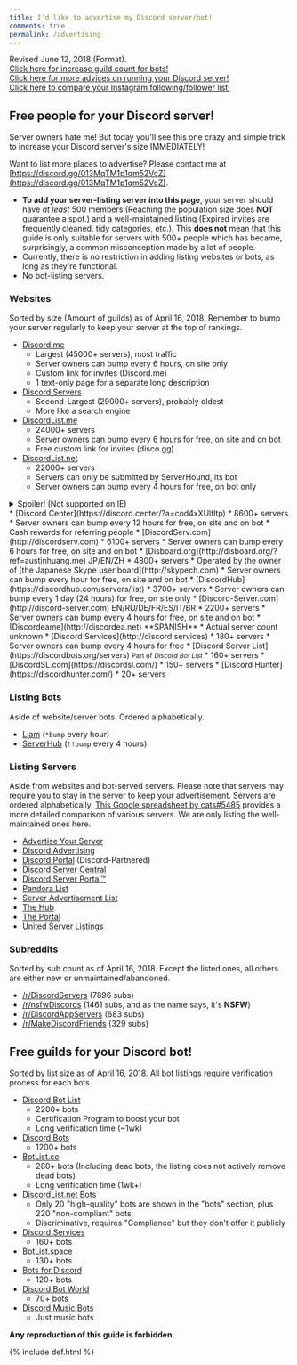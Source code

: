 ```yaml
---
title: I'd like to advertise my Discord server/bot!
comments: true
permalink: /advertising
---
```


<meta name="og:title" content="I'd like to advertise my Discord server/bot!">
<meta name="og:article:author" content="Austin Huang (The Double-Eyed Bus#6889)">
<meta name="og:description" content="Need people for your Discord server? Need guilds for your Discord bots? Then this page is for YOU to achieve your goal!">
<meta name="description" content="Need people for your Discord server? Need guilds for your Discord bots? Then this page is for YOU achieve your goal!">

<!--
<p align="right"><small>Sponsored by:</small><br />
<a href="https://discord.center/?a=cod4xXUltltp"><img src="https://cdn.discordapp.com/attachments/443377744143974420/443405967254618123/dcad.png" alt="This webpage is sponsored by Discord.Center" width="400" align="right" /></a></p>
-->

Revised June 12, 2018 (Format).<br />[Click here for increase guild count for bots!](#free-guilds-for-your-discord-bot)<br />[Click here for more advices on running your Discord server!](./discord-server-guide)<br />[Click here to compare your Instagram following/follower list!](./instagram-compare)
## Free people for your Discord server!

Server owners hate me! But today you'll see this one crazy and simple trick to increase your Discord server's size IMMEDIATELY!

Want to list more places to advertise? Please contact me at [https://discord.gg/013MqTM1p1qm52VcZ](https://discord.gg/013MqTM1p1qm52VcZ).

* **To add your server-listing server into this page**, your server should have *at least* 500 members (Reaching the population size does **NOT** guarantee a spot.) and a well-maintained listing (Expired invites are frequently cleaned, tidy categories, etc.). This **does not** mean that this guide is only suitable for servers with 500+ people which has became, surprisingly, a common misconception made by a lot of people.
* Currently, there is no restriction in adding listing websites or bots, as long as they're functional.
* No bot-listing servers.
  
### Websites
Sorted by size (Amount of guilds) as of April 16, 2018. Remember to bump your server regularly to keep your server at the top of rankings.

* [Discord.me](http://discord.me)
  * Largest (45000+ servers), most traffic
  * Server owners can bump every 6 hours, on site only
  * Custom link for invites (Discord.me)
  * 1 text-only page for a separate long description
* [Discord Servers](http://discservs.co)
  * Second-Largest (29000+ servers), probably oldest
  * More like a search engine
* [DiscordList.me](http://discordlist.me)
  * 24000+ servers
  * Server owners can bump every 6 hours for free, on site and on bot
  * Free custom link for invites (disco.gg)
* [DiscordList.net](http://discordlist.net)
  * 22000+ servers
  * Servers can only be submitted by ServerHound, its bot 
  * Server owners can bump every 4 hours for free, on bot only
<details><summary>Spoiler! (Not supported on IE)</summary>
ServerHound, their listing bot, <a href="https://www.reddit.com/search?q=serverhound">has a terrible reputation</a> and is frequently considered a botnet. The bot was caught <a href="https://www.reddit.com/r/discordapp/comments/5sz8qo/does_serverhound_secretly_log_your_servers_chat/">monitored server messages before</a> <sup>In mid-2017, I worked with DiscordList and witnessed that some staff have access to "Radar", which logs global messages</sup> and <a href="https://www.reddit.com/r/discordapp/comments/79e79e/serverhound_website_taken_down/">releasing all user data on another website called Discord.Solutions (Taken down)</a>. Some users reported that the website seems to be a target for raiding, as the entire listing database was unencrypted. In short, avoid listing your server there, or use ServerHound in any way.<br />
</details>
* [Discord Center](https://discord.center/?a=cod4xXUltltp)
  * 8600+ servers
  * Server owners can bump every 12 hours for free, on site and on bot
  * Cash rewards for referring people
* [DiscordServ.com](http://discordserv.com)
  * 6100+ servers
  * Server owners can bump every 6 hours for free, on site and on bot
* [Disboard.org](http://disboard.org/?ref=austinhuang.me) JP/EN/ZH
  * 4800+ servers
  * Operated by the owner of [the Japanese Skype user board](http://skypech.com)
  * Server owners can bump every hour for free, on site and on bot
* [DiscordHub](https://discordhub.com/servers/list)
  * 3700+ servers
  * Server owners can bump every 1 day (24 hours) for free, on site only
* [Discord-Server.com](http://discord-server.com) EN/RU/DE/FR/ES/IT/BR
  * 2200+ servers
  * Server owners can bump every 4 hours for free, on site and on bot
* [Discordeame](http://discordea.net) **SPANISH**
  * Actual server count unknown
* [Discord Services](http://discord.services)
  * 180+ servers
  * Server owners can bump every 4 hours for free
* [Discord Server List](https://discordbots.org/servers) <small>Part of <i>Discord Bot List</i></small>
  * 160+ servers
* [DiscordSL.com](https://discordsl.com/)
  * 150+ servers
* [Discord Hunter](https://discordhunter.com/)
  * 20+ servers

### Listing Bots
Aside of website/server bots. Ordered alphabetically.

* [Liam](https://liam.advertise.racing/) (`*bump` every hour)
* [ServerHub](https://discordapp.com/oauth2/authorize?client_id=277420177283481601&scope=bot&permissions=351297) (`!!bump` every 4 hours)

### Listing Servers
Aside from websites and bot-served servers. Please note that servers may require you to stay in the server to keep your advertisement. Servers are ordered alphabetically. [This Google spreadsheet by cats#5485](https://docs.google.com/spreadsheets/d/1Ia8VYVrnggQR1Kvb982DzbjZMXjqqrtETPVE9ri7Jag/edit#gid=0) provides a more detailed comparison of various servers. We are only listing the well-maintained ones here.

* [Advertise Your Server](https://discord.gg/RrjdrGQ)
* [Discord Advertising](https://discord.gg/xcrDe59)
* [Discord Portal](https://discord.gg/KmZETQW) (Discord-Partnered)
* [Discord Server Central](http://discord.gg/PrzjCjG)
* [Discord Server Portal™](https://discord.gg/DbZd8pg)
* [Pandora List](https://discord.gg/mU9ezQ2)
* [Server Advertisement List](http://discord.gg/Gb9gjd3)
* [The Hub](https://discord.gg/dGUC3F6)
* [The Portal](https://discord.gg/6HtGJ98)
* [United Server Listings](https://discord.gg/HbATpW2)

### Subreddits
Sorted by sub count as of April 16, 2018. Except the listed ones, all others are either new or unmaintained/abandoned.

* [/r/DiscordServers](https://www.reddit.com/r/discordservers/) (7896 subs)
* [/r/nsfwDiscords](https://www.reddit.com/r/nsfwDiscords/) (1461 subs, and as the name says, it's **NSFW**)
* [/r/DiscordAppServers](https://www.reddit.com/r/DiscordAppServers/) (683 subs)
* [/r/MakeDiscordFriends](https://www.reddit.com/r/MakeDiscordFriends/) (329 subs)

## Free guilds for your Discord bot!
Sorted by list size as of April 16, 2018. All bot listings require verification process for each bots.

* [Discord Bot List](https://discordbots.org)
  * 2200+ bots
  * Certification Program to boost your bot
  * Long verification time (~1wk)
* [Discord Bots](https://bots.discord.pw)
  * 1200+ bots
* [BotList.co](https://botlist.co/bots/filter?category=&platform=15&order=date)
  * 280+ bots (Including dead bots, the listing does not actively remove dead bots)
  * Long verification time (1wk+)
* [DiscordList.net Bots](https://bots.discordlist.net)
  * Only 20 "high-quality" bots are shown in the "bots" section, plus 220 "non-compliant" bots
  * Discriminative, requires "Compliance" but they don't offer it publicly
* [Discord.Services](http://discord.services/bots/?ref=austinhuang.me)
  * 160+ bots
* [BotList.space](https://botlist.space/?ref=austinhuang.me)
  * 130+ bots
* [Bots for Discord](https://botsfordiscord.com/?ref=austinhuang.me)
  * 120+ bots
* [Discord Bot World](https://discordbot.world/)
  * 70+ bots
* [Discord Music Bots](https://www.discordmusicbots.com/?ref=austinhuang.me)
  * Just music bots

**Any reproduction of this guide is forbidden.**

{% include def.html %}
